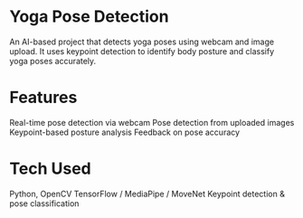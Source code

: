 # Yoga Pose Detection
An AI-based project that detects yoga poses using webcam and image upload. It uses keypoint detection to identify body posture and classify yoga poses accurately.

# Features
Real-time pose detection via webcam
Pose detection from uploaded images
Keypoint-based posture analysis
Feedback on pose accuracy
# Tech Used
Python, OpenCV
TensorFlow / MediaPipe / MoveNet
Keypoint detection & pose classification
